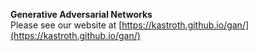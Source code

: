 **Generative Adversarial Networks**   
Please see our website at [https://kastroth.github.io/gan/](https://kastroth.github.io/gan/) 

